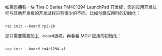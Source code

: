 
如果您拥有一块 Tiva C Series TM4C1294 LaunchPad 开发板，您的应用开发过程与其他开发板的开发过程只有很少的不同，比如创建应用时的初始化：

```shell

rap init --board rpi-2b
```

您只需要需要加上```--board```选项。再看看 MCU 应用的初始化：

```shell

rap init --board tm4c1294-v1
```